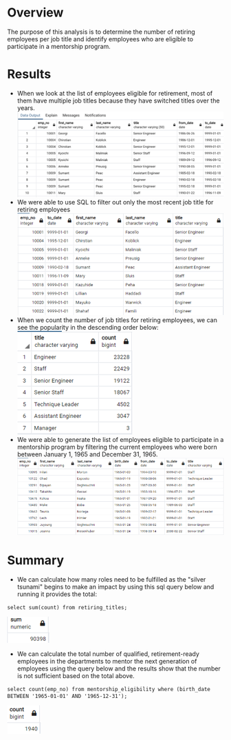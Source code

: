 # Overview
The purpose of this analysis is to determine the number of retiring employees per job title and identify employees who are eligible to participate in a mentorship program. 

# Results
- When we look at the list of employees eligible for retirement, most of them have multiple job titles because they have switched titles over the years. ![Retiring Employees](images/data-Module-7-Challenge-Image-1.png)
- We were able to use SQL to filter out only the most recent job title for retiring employees ![Unique Titles](images/data-Module-7-Challenge-Image-2.png)
- When we count the number of job titles for retiring employees, we can see the popularity in the descending order below: ![Count Job Titles](images/data-Module-7-Challenge-Image-3.png)
- We were able to generate the list of employees eligible to participate in a mentorship program by filtering the current employees who were born between January 1, 1965 and December 31, 1965. ![Eligible Mentors](images/data-Module-7-Challenge-Image-4.png)

# Summary
- We can calculate how many roles need to be fulfilled as the "silver tsunami" begins to make an impact by using this sql query below and running it provides the total:
```
select sum(count) from retiring_titles;
```
![Roles to be fulfilled](images/data-Module-7-Challenge-Image-5.PNG)
- We can calculate the total number of qualified, retirement-ready employees in the departments to mentor the next generation of employees using the query below and the results show that the number is not sufficient based on the total above.
```
select count(emp_no) from mentorship_eligibility where (birth_date BETWEEN '1965-01-01' AND '1965-12-31');
```
![Total Mentors](images/data-Module-7-Challenge-Image-6.PNG)
